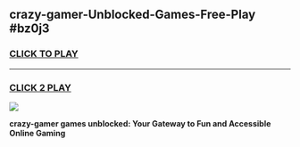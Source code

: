 
## crazy-gamer-Unblocked-Games-Free-Play #bz0j3
<h3>
<a href="https://us.freeplayer.one?title=crazy-gamer&ref=9M">CLICK TO PLAY</a></h3>
<hr>

<h3>
<a href="https://us.freeplayer.one?title=crazy-gamer&ref=9M">CLICK 2 PLAY</a>
  
</h3>

<a href="https://us.freeplayer.one?title=crazy-gamer&ref=9M"><img src="https://clearcache.store/games.png"></a>


**crazy-gamer games unblocked: Your Gateway to Fun and Accessible Online Gaming**
